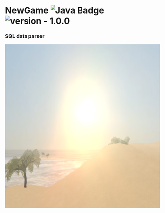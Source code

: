 # NewGame ![Java Badge](https://img.shields.io/static/v1?label=Powered%20by&message=Java&color=darkorange&style=for-the-badge) <img src="https://img.shields.io/badge/version-1.0.0--Alpha-important" alt="version - 1.0.0">
### SQL data parser

<img src=".github/Screenshot_1.png" height="533" width="800" alt="icon"/>
